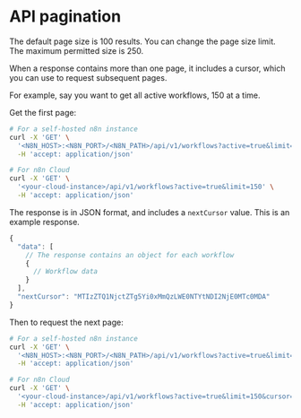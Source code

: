 # API pagination

The default page size is 100 results. You can change the page size limit. The maximum permitted size is 250.

When a response contains more than one page, it includes a cursor, which you can use to request subsequent pages.

For example, say you want to get all active workflows, 150 at a time.

Get the first page:

```bash
# For a self-hosted n8n instance
curl -X 'GET' \
  '<N8N_HOST>:<N8N_PORT>/<N8N_PATH>/api/v1/workflows?active=true&limit=150' \
  -H 'accept: application/json'

# For n8n Cloud
curl -X 'GET' \
  '<your-cloud-instance>/api/v1/workflows?active=true&limit=150' \
  -H 'accept: application/json'
```

The response is in JSON format, and includes a `nextCursor` value. This is an example response.

```js
{
  "data": [
    // The response contains an object for each workflow
    {
      // Workflow data
    }
  ],
  "nextCursor": "MTIzZTQ1NjctZTg5Yi0xMmQzLWE0NTYtNDI2NjE0MTc0MDA"
}
```

Then to request the next page:

```bash
# For a self-hosted n8n instance
curl -X 'GET' \
  '<N8N_HOST>:<N8N_PORT>/<N8N_PATH>/api/v1/workflows?active=true&limit=150&cursor=MTIzZTQ1NjctZTg5Yi0xMmQzLWE0NTYtNDI2NjE0MTc0MDA' \
  -H 'accept: application/json'

# For n8n Cloud
curl -X 'GET' \
  '<your-cloud-instance>/api/v1/workflows?active=true&limit=150&cursor=MTIzZTQ1NjctZTg5Yi0xMmQzLWE0NTYtNDI2NjE0MTc0MDA' \
  -H 'accept: application/json'
```
